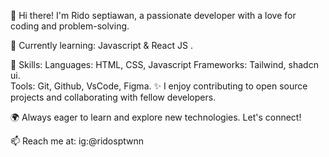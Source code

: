 👋 Hi there! I'm Rido septiawan, a passionate developer with a love for coding and problem-solving.

🌱 Currently learning: Javascript & React JS .

💼 Skills:
Languages: HTML, CSS, Javascript
Frameworks: Tailwind, shadcn ui.  
Tools: Git, Github, VsCode, Figma. 
✨ I enjoy contributing to open source projects and collaborating with fellow developers.

🌍 Always eager to learn and explore new technologies. Let's connect!

📫 Reach me at: ig:@ridosptwnn


